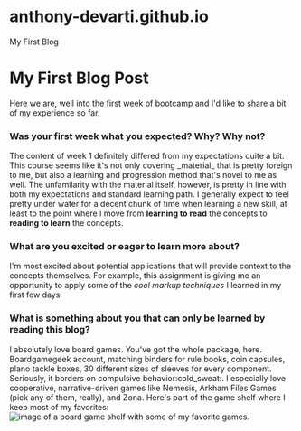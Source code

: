 # anthony-devarti.github.io
My First Blog
# My First Blog Post
<p>Here we are, well into the first week of bootcamp and I'd like to share a bit of my experience so far. </p>
<h3> Was your first week what you expected? Why? Why not?</h3>
The content of week 1 definitely differed from my expectations quite a bit. This course seems like it's not only covering _material_ that is pretty foreign to me, but also a learning and progression method that's novel to me as well.  The unfamilarity with the material itself, however, is pretty in line with both my expectations and standard learning path.  I generally expect to feel pretty under water for a decent chunk of time when learning a new skill, at least to the point where I move from <strong>learning to read</strong> the concepts to <strong>reading to learn</strong> the concepts.<br>
<h3>What are you excited or eager to learn more about?</h3> 
I'm most excited about potential applications that will provide context to the concepts themselves.  For example, this assignment is giving me an opportunity to apply some of the <em>cool markup techniques</em> I learned in my first few days. 
<h3> What is something about you that can only be learned by reading this blog?</h3> 
I absolutely love board games.  You've got the whole package, here.  Boardgamegeek account, matching binders for rule books, coin capsules, plano tackle boxes, 30 different sizes of sleeves for every component.  Seriously, it borders on compulsive behavior:cold_sweat:.  I especially love cooperative, narrative-driven games like Nemesis, Arkham Files Games (pick any of them, really), and Zona.  Here's part of the game shelf where I keep most of my favorites:
<img src="https://user-images.githubusercontent.com/98314025/151430773-42bb6883-9331-4fe4-84c5-c48a64454be7.jpg" title="image of a board game shelf with some of my favorite games.">
